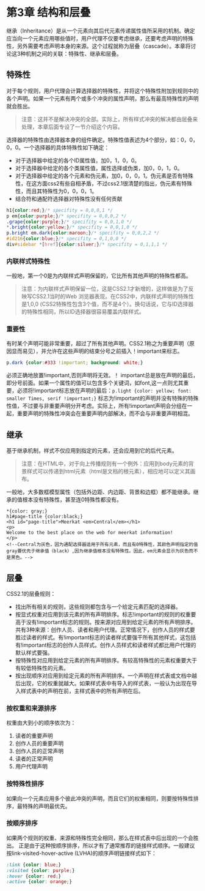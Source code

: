 # 第3章 结构和层叠
继承（Inheritance）是从一个元素向其后代元素传递属性值所采用的机制。确定应当向一个元素应用哪些值时，用户代理不仅要考虑继承，还要考虑声明的特殊性，另外需要考虑声明本身的来源。这个过程就称为层叠（cascade）。本章将讨论这3种机制之间的关联：特殊性、继承和层叠。
## 特殊性
对于每个规则，用户代理会计算选择器的特殊性，并将这个特殊性附加到规则中的各个声明。如果一个元素有两个或多个冲突的属性声明，那么有最高特殊性的声明就会胜出。

> 注意：这并不是解决冲突的全部。实际上，所有样式冲突的解决都由层叠来处理，本章后面专设了一节介绍这个内容。

选择器的特殊性由选择器本身的组件确定。特殊性值表述为4个部分，如：0，0，0，0。一个选择器的具体特殊性如下确定：
* 对于选择器中给定的各个ID属性值，加0，1，0，0。
* 对于选择器中给定的各个类属性值，属性选择或伪类，加0，0，1，0。
* 对于选择器中给定的各个元素和伪元素，加0，0，0，1。伪元素是否有特殊性，在这方面css2有些自相矛盾，不过css2.1很清楚的指出，伪元素有特殊性，而且其特殊性为0，0，0，1。
* 结合符和通配符选择器对特殊性没有任何贡献

```css
h1{color:red;}/* specifity = 0,0,0,1 */
p em{color:purple;}/* specifity = 0,0,0,2 */
.grape{color:purple;}/* specifity = 0,0,1,0 */
*.bright{color:yellow;}/* specifity = 0,0,1,0 */
p.bright em.dark{color:maroon;}/* specifity = 0,0,2,2 */
#id216{color:blue;}/* specifity = 0,1,0,0 */
div#sidebar *[href]{color:silver;}/* specifity = 0,1,1,1 */
```

### 内联样式特殊性
一般地，第一个0是为内联样式声明保留的，它比所有其他声明的特殊性都高。

> 注意：为内联样式声明保留一位，这是CSS2.1才新增的，这样做是为了反映写CSS2.1当时的Web 浏览器表现。在CSS2中，内联样式声明的特殊性是1,0,0 (CSS2特殊性包含3个值，而不是4个）。换句话说，它与ID选择器的特殊性相同，所以ID选择器很容易覆盖内联样式。

### 重要性
有时某个声明可能非常重要，超过了所有其他声明。CSS2.1称之为重要声明（原因显而易见），并允许在这些声明的结束分号之前插入！important来标志。
```css
p.dark {color:#333 !important; background: white;}
```
必须正确地放置!important,否则声明将无效。！ important总是放在声明的最后，即分号前面。如果一个属性的值可以包含多个关键词，如font,这一点则尤其重要，必须将!important标志放在声明的最后：`p.light {color: yellow; font: smaller Times, serif !important;}`
标志为!important的声明并没有特殊的特殊性值，不过要与非重要声明分开考虑。实际上，所有!important声明会分组在一起，重要声明的特殊性冲突会在重要声明内部解决，而不会与非重要声明相混。

## 继承
基于继承机制，样式不仅应用到指定的元素，还会应用到它的后代元素。

> 注意：在HTML中，对于向上传播规则有一个例外：应用到body元素的背景样式可以传递到html元素（html是文档的根元素），相应地可以定义其画布。

一般地，大多数框模型属性（包括外边距、内边距、背景和边框）都不能继承。继承的值根本没有特殊性，甚至连0特殊性都没有。
```
*{color: gray;}
h1#page-title {color:black;}
<h1 id="page-title">Meerkat <em>Central</em></h1>
<p>
Welcome to the best place on the web for meerkat information!
</p>
<!--Central为灰色，因为通配选择器适用于所有元素，而且有0特殊性，其颜色声明指定的值gray要优先于继承值（black）,因为继承值根本没有特殊性。因此，em元素会显示为灰色而不是黑色。-->
```

## 层叠
CSS2.1的层叠规则：
* 找出所有相关的规则，这些规则都包含与一个给定元素匹配的选择器。
* 按显式权重对应用到该元素的所有声明排序。标志!important的规则的权重要高于没有!important标志的规则。按来源对应用到给定元素的所有声明排序。共有3种来源：创作人员、读者和用户代理。正常情况下，创作人员的样式要胜过读者的样式。有!important标志的读者样式要强干所有其他样式，这包括有!important标志的创作人员样式。创作人员样式和读者样式都比用户代理的默认样式要强。
* 按特殊性对应用到给定元素的所有声明排序。有较高特殊性的元素权重要大于有较低特殊性的元素。
* 按出现顺序对应用到给定元素的所有声明排序。一个声明在样式表或文档中越后出现，它的权重就越大。如果样式表中有导入的样式表，一般认为出现在导入样式表中的声明在前，主样式表中的所有声明在后。

### 按权重和来源排序
权重由大到小的顺序依次为：
1. 读者的重要声明
2. 创作人员的重要声明
3. 创作人员的正常声明
4. 读者的正常声明
5. 用户代理声明

### 按特殊性排序
如果向一个元素应用多个彼此冲突的声明，而且它们的权重相同，则要按特殊性排序，最特殊的声明最优先。

### 按顺序排序
如果两个规则的权重、来源和特殊性完全相同，那么在样式表中后出现的一个会胜出。
正是由于这种按顺序排序，所以才有了通常推荐的链接样式顺序。一般建议按link-visited-hover-active (LVHA)的顺序声明链接样式如下：
```css
:link {color: blue;}
:visited {color: purple;}
:hover {color: red;}
:active {color: orange;}
```
